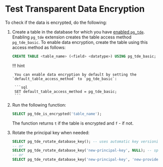 # Test Transparent Data Encryption

To check if the data is encrypted, do the following:

1. Create a table in the database for which you have [enabled `pg_tde`](setup.md). Enabling `pg_tde` extension creates the table access method `pg_tde_basic`. To enable data encryption, create the table using this access method as follows:

    ```sql
    CREATE TABLE <table_name> (<field> <datatype>) USING pg_tde_basic;
    ```

    !!! hint

        You can enable data encryption by default by setting the `default_table_access_method` to `pg_tde_basic`:

        ```sql
        SET default_table_access_method = pg_tde_basic;
        ```
    
2. Run the following function:

    ```sql
    SELECT pg_tde_is_encrypted('table_name');
    ```

    The function returns `t` if the table is encrypted and `f` - if not.

3. Rotate the principal key when needed:

    ```sql
    SELECT pg_tde_rotate_database_key(); -- uses automatic key versionin
    -- or
    SELECT pg_tde_rotate_database_key('new-principal-key', NULL); -- specify new key name
    -- or
    SELECT pg_tde_rotate_database_key('new-principal-key', 'new-provider'); -- change provider
    ```